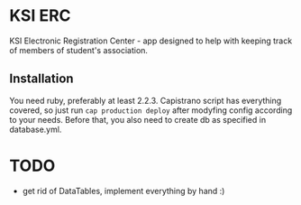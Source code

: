 # KSI ERC

KSI Electronic Registration Center - app designed to help with keeping track of members of student's association.

## Installation

You need ruby, preferably at least 2.2.3. Capistrano script has everything covered, so just run `cap production deploy` after modyfing config according to your needs. Before that, you also need to create db as specified in database.yml.

# TODO

- get rid of DataTables, implement everything by hand :)